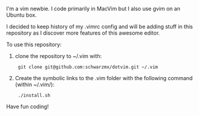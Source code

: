 I'm a vim newbie. I code primarily in MacVim but I also use gvim on an Ubuntu box.

I decided to keep history of my .vimrc config and will be adding stuff in this repository
as I discover more features of this awesome editor.

To use this repository:

1. clone the repository to ~/.vim with:

        git clone git@github.com:schwarzmx/dotvim.git ~/.vim

2. Create the symbolic links to the .vim folder with the following command (within ~/.vim/):

        ./install.sh

Have fun coding!
